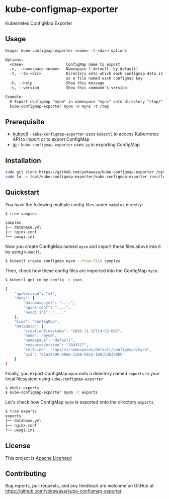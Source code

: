 # kube-configmap-exporter
Kubernetes ConfigMap Exporter

## Usage

```txt
Usage: kube-configmap-exporter <name> -t <dir> options

Options:
  <name>                   ConfigMap name to export
  -n, --namespace <name>   Namespace ('default' by default)
  -t, --to <dir>           Directory onto which each configmap data is stored
                           as a file named each configmap key
  -h, --help               Show this message
  -v, --version            Show this command's version

Example:
  # Export configmap "mycm" in namespace "myns" onto directory "/tmp/"
  kube-configmap-exporter mycm -n myns -t /tmp
```

## Prerequisite

- [kubectl](https://kubernetes.io/docs/tasks/tools/install-kubectl/) - `kube-configmap-exporter` uses `kubectl` to access Kubernetes API to import or to export ConfigMap
- [jq](https://stedolan.github.io/jq/) - `kube-configmap-exporter` uses `jq` in exporting ConfigMap

## Installation

```sh
sudo git clone https://github.com/yokawasa/kube-configmap-exporter /opt/kube-configmap-exporter
sudo ln -s /opt/kube-configmap-exporter/kube-configmap-exporter /usr/local/bin/kube-configmap-exporter
```

## Quickstart

You have the following multiple config files under `samples` directry:
```sh
$ tree samples

samples
├── database.yml
├── nginx.conf
└── uwsgi.ini
```

Now you create ConfigMap named `mycm` and import these files above into it by using `kubectl`. 
```sh
$ kubectl create configmap mycm --from-file samples
```

Then, check how these config files are imported into the ConfigMap `mycm`.
```sh
$ kubectl get cm my-config -o json

{
    "apiVersion": "v1",
    "data": {
        "database.yml": "....",
        "nginx.conf": "....",
        "uwsgi.ini": "...."
    },
    "kind": "ConfigMap",
    "metadata": {
        "creationTimestamp": "2018-11-15T14:52:00Z",
        "name": "mycm",
        "namespace": "default",
        "resourceVersion": "2843317",
        "selfLink": "/api/v1/namespaces/default/configmaps/mycm",
        "uid": "01a14c9b-e8e6-11e8-b8ca-166cb263b9b6"
    }
}
```

Finally, you export ConfigMap `mycm` onto a directory named `exports` in your local filesystem using `kube-configmap-exporter`
```sh
$ mkdir exports
$ kube-configmap-exporter mycm -t exports
```

Let's check how ConfigMap `mycm` is exported onto the directory `exports`.
```sh
$ tree exports
exports
├── database.yml
├── nginx.conf
└── uwsgi.ini
```

## License
This project is [Apache Licensed](LICENSE)

## Contributing
Bug reports, pull requests, and any feedback are welcome on GitHub at https://github.com/yokawasa/kube-configmap-exporter.
